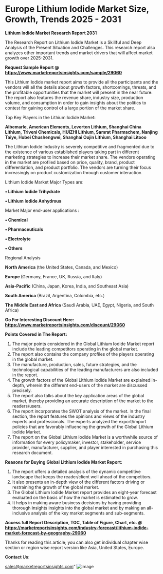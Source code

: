 # Europe Lithium Iodide Market Size, Growth, Trends 2025 - 2031

<strong>Lithium Iodide Market Research Report 2031</strong>

The Research Report on Lithium Iodide Market is a Skillful and Deep Analysis of the Present Situation and Challenges. This research report also analyzes other important trends and market drivers that will affect market growth over 2025-2031.

<strong>Request Sample Report @ <a href=https://www.marketreportsinsights.com/sample/29060>https://www.marketreportsinsights.com/sample/29060</a></strong>

This Lithium Iodide market report aims to provide all the participants and the vendors will all the details about growth factors, shortcomings, threats, and the profitable opportunities that the market will present in the near future. The report also features the revenue share, industry size, production volume, and consumption in order to gain insights about the politics to contest for gaining control of a large portion of the market share.

Top Key Players in the Lithium Iodide Market:

<strong>Albemarle, American Elements, Leverton Lithium, Shanghai China Lithium, Triveni Chemicals, HUIZHI Lithium, Samrat Pharmachem, Nanjing Taiye, Hubei Chushengwei, Shanghai Oujin Lithium, Shanghai Litooo</strong>

The Lithium Iodide Industry is severely competitive and fragmented due to the existence of various established players taking part in different marketing strategies to increase their market share. The vendors operating in the market are profiled based on price, quality, brand, product differentiation, and product portfolio. The vendors are turning their focus increasingly on product customization through customer interaction.

Lithium Iodide Market Major Types are:

<strong>• Lithium Iodide Trihydrate

• Lithium Iodide Anhydrous</strong>

Market Major end-user applications :

<strong>• Chemical

• Pharmaceuticals

• Electrolyte

• Others</strong>

Regional Analysis

</u><strong><b>North America</b></strong> (the United States, Canada, and Mexico)

<strong><b>Europe </b></strong>(Germany, France, UK, Russia, and Italy)

<strong><b>Asia-Pacific</b></strong> (China, Japan, Korea, India, and Southeast Asia)

<strong><b>South America</b></strong> (Brazil, Argentina, Colombia, etc.)

<strong><b>The Middle East and Africa</b></strong> (Saudi Arabia, UAE, Egypt, Nigeria, and South Africa)

<strong>Go For Interesting Discount Here: <a href=https://www.marketreportsinsights.com/discount/29060>https://www.marketreportsinsights.com/discount/29060</a></strong>

<strong>Points Covered in The Report:</strong>
<ol>
  <li>The major points considered in the Global Lithium Iodide Market report include the leading competitors operating in the global market.</li>
  <li>The report also contains the company profiles of the players operating in the global market.</li>
  <li>The manufacture, production, sales, future strategies, and the technological capabilities of the leading manufacturers are also included in the report.</li>
  <li>The growth factors of the Global Lithium Iodide Market are explained in-depth, wherein the different end-users of the market are discussed precisely.</li>
  <li>The report also talks about the key application areas of the global market, thereby providing an accurate description of the market to the readers/users.</li>
  <li>The report incorporates the SWOT analysis of the market. In the final section, the report features the opinions and views of the industry experts and professionals. The experts analyzed the export/import policies that are favorably influencing the growth of the Global Lithium Iodide Market.</li>
  <li>The report on the Global Lithium Iodide Market is a worthwhile source of information for every policymaker, investor, stakeholder, service provider, manufacturer, supplier, and player interested in purchasing this research document.</li>
</ol>
<strong>Reasons for Buying Global Lithium Iodide Market Report:</strong>

<ol>
  <li>The report offers a detailed analysis of the dynamic competitive landscape that keeps the reader/client well ahead of the competitors.</li>
  <li>It also presents an in-depth view of the different factors driving or restraining the growth of the global market.</li>
  <li>The Global Lithium Iodide Market report provides an eight-year forecast evaluated on the basis of how the market is estimated to grow.</li>
  <li>It helps in making aware business decisions by having providing thorough insights insights into the global market and by making an all-inclusive analysis of the key market segments and sub-segments.</li>
</ol>
<strong>Access full Report Description, TOC, Table of Figure, Chart, etc. @ <a href=https://marketreportsinsights.com/industry-forecast/lithium-iodide-market-forecast-by-geography-29060>https://marketreportsinsights.com/industry-forecast/lithium-iodide-market-forecast-by-geography-29060</a></strong>


Thanks for reading this article; you can also get individual chapter wise section or region wise report version like Asia, United States, Europe.

<strong>Contact Us:</strong>

sales@marketreportsinsights.com"
![image](https://github.com/user-attachments/assets/78f3be0c-370d-409d-be6e-fceec2c30e50)
